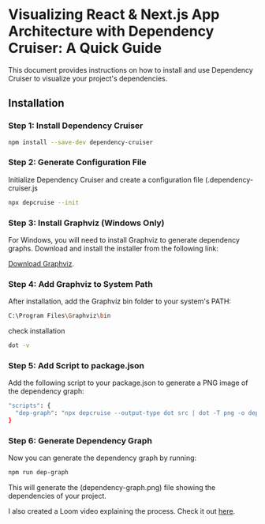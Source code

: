 # Visualizing React & Next.js App Architecture with Dependency Cruiser: A Quick Guide

This document provides instructions on how to install and use Dependency Cruiser to visualize your project's dependencies.

## Installation

### Step 1: Install Dependency Cruiser

```bash
npm install --save-dev dependency-cruiser
```

### Step 2: Generate Configuration File
Initialize Dependency Cruiser and create a configuration file (.dependency-cruiser.js

```bash
npx depcruise --init
```

### Step 3: Install Graphviz (Windows Only)
For Windows, you will need to install Graphviz to generate dependency graphs. Download and install the installer from the following link:

[Download Graphviz](<https://gitlab.com/api/v4/projects/4207231/packages/generic/graphviz-releases/12.2.1/windows_10_cmake_Release_graphviz-install-12.2.1-win64.exe>).


### Step 4: Add Graphviz to System Path
After installation, add the Graphviz bin folder to your system's PATH:

```bash
C:\Program Files\Graphviz\bin
```

check installation
```bash
dot -v
```

### Step 5: Add Script to package.json
Add the following script to your package.json to generate a PNG image of the dependency graph:

```bash
"scripts": {
  "dep-graph": "npx depcruise --output-type dot src | dot -T png -o dependency-graph.png"
}

```

### Step 6: Generate Dependency Graph
Now you can generate the dependency graph by running:

```bash
npm run dep-graph
```
This will generate the (dependency-graph.png) file showing the dependencies of your project.


I also created a Loom video explaining the process. Check it out [here](<https://www.loom.com/share/8290e56753a54717b1f95f60b229af43>).





